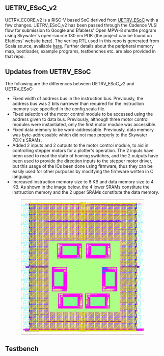 ## UETRV_ESoC_v2
UETRV_ECORE_v2 is a RISC-V based SoC derived from [UETRV_ESoC](https://github.com/ee-uet/UETRV_ESoC) with a few changes. UETRV_ESoC_v2 has been passed through the Cadence VLSI flow for submission to Google and Efabless' Open MPW-8 shuttle program using Skywater's open-source 130 nm PDK (the project can be found on Efabless' website [here](https://platform.efabless.com/projects/1549)). The verilog RTL used in this repo is generated from Scala source, available [here](https://github.com/ee-uet/UETRV_ESoC). Further details about the peripheral memory map, bootloader, example programs, testbenches etc. are also provided in that repo.

## Updates from UETRV_ESoC
The following are the differences between UETRV_ESoC_v2 and UETRV_ESoC:

* Fixed width of address bus in the instruction bus. Previously, the address bus was 2 bits narrower than required for the instruction memory size specified in the config.scala file.
* Fixed selection of the motor control module to be accessed using the address given to data bus. Previously, although three motor control modules were instantiated, only the first motor module was accessible.
* Fixed data memory to be word-addressable. Previously, data memory was byte-addressable which did not map properly to the Skywater PDK's SRAMs.
* Added 2 inputs and 2 outputs to the motor control module, to aid in controlling stepper motors for a plotter's operation. The 2 inputs have been used to read the state of homing switches, and the 2 outputs have been used to provide the direction inputs to the stepper motor driver, but this usage of the IOs been done using firmware, thus they can be easily used for other purposes by modifying the firmware written in C language.
* Increased instruction memory size to 8 KB and data memory size to 4 KB. As shown in the image below, the 4 lower SRAMs constitute the instruction memory and the 2 upper SRAMs constitute the data memory.

<p align="center">
  <img src="docs/full_chip_layout.png" alt="layout rendered using klayout" width="400"/>
</p>

## Testbench
